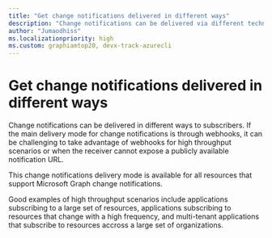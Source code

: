 ```yaml
---
title: "Get change notifications delivered in different ways"
description: "Change notifications can be delivered via different technologies, including webhooks and Azure Event Hubs."
author: "Jumaodhiss"
ms.localizationpriority: high
ms.custom: graphiamtop20, devx-track-azurecli
---
```


# Get change notifications delivered in different ways

Change notifications can be delivered in different ways to subscribers. If the main delivery mode for change notifications is through webhooks, it can be challenging to take advantage of webhooks for high throughput scenarios or when the receiver cannot expose a publicly available notification URL.  

This change notifications delivery mode is available for all resources that support Microsoft Graph change notifications.

Good examples of high throughput scenarios include applications subscribing to a large set of resources, applications subscribing to resources that change with a high frequency, and multi-tenant applications that subscribe to resources accross a large set of organizations.